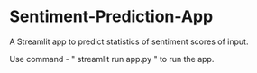 # Sentiment-Prediction-App
A Streamlit app to predict statistics of sentiment scores of input.

Use command - " streamlit run app.py " to run the app.
